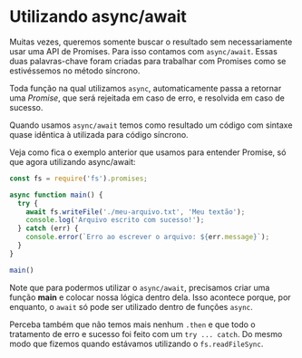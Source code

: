 # Utilizando async/await
Muitas vezes, queremos somente buscar o resultado sem necessariamente usar uma API de Promises. Para isso contamos com `async/await`. Essas duas palavras-chave foram criadas para trabalhar com Promises como se estivéssemos no método síncrono.

Toda função na qual utilizamos `async`, automaticamente passa a retornar uma *Promise*, que será rejeitada em caso de erro, e resolvida em caso de sucesso.

Quando usamos `async/await` temos como resultado um código com sintaxe quase idêntica à utilizada para código síncrono.

Veja como fica o exemplo anterior que usamos para entender Promise, só que agora utilizando async/await:
```js
const fs = require('fs').promises;

async function main() {
  try {
    await fs.writeFile('./meu-arquivo.txt', 'Meu textão');
    console.log('Arquivo escrito com sucesso!');
  } catch (err) {
    console.error(`Erro ao escrever o arquivo: ${err.message}`);
  }
}

main()
```

Note que para podermos utilizar o `async/await`, precisamos criar uma função **main** e colocar nossa lógica dentro dela. Isso acontece porque, por enquanto, o `await` só pode ser utilizado dentro de funções `async`.

Perceba também que não temos mais nenhum `.then` e que todo o tratamento de erro e sucesso foi feito com um `try ... catch`. Do mesmo modo que fizemos quando estávamos utilizando o `fs.readFileSync`.
